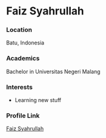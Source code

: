 # Faiz Syahrullah

### Location

Batu, Indonesia

### Academics

Bachelor in Universitas Negeri Malang

### Interests

- Learning new stuff

### Profile Link

[Faiz Syahrullah](https://github.com/bersekerblade)
